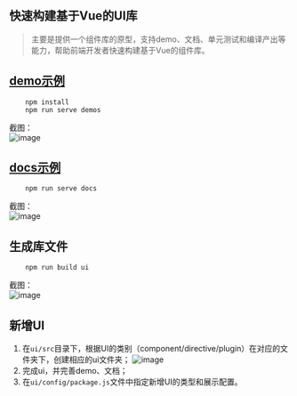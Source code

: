 ## 快速构建基于Vue的UI库
> 主要是提供一个组件库的原型，支持demo、文档、单元测试和编译产出等能力，帮助前端开发者快速构建基于Vue的组件库。

## [demo示例](http://106.13.62.215:8000/demos/home.html)
```
    npm install
    npm run serve demos
```
截图：  
![image](https://gss0.baidu.com/94o3dSag_xI4khGko9WTAnF6hhy/map/pic/item/a686c9177f3e67090cd79a1435c79f3df9dc5502.jpg)
## [docs示例](http://106.13.62.215:8000/docs/home.html)
```
    npm run serve docs
```
截图：  
![image](https://gss0.baidu.com/94o3dSag_xI4khGko9WTAnF6hhy/map/pic/item/aa64034f78f0f73651e292ea0455b319ebc41339.jpg)

## 生成库文件
```
    npm run build ui
```
截图：  
![image](https://gss0.baidu.com/94o3dSag_xI4khGko9WTAnF6hhy/map/pic/item/f9198618367adab4bf5e25af85d4b31c8601e454.jpg)

## 新增UI
1. 在`ui/src`目录下，根据UI的类别（component/directive/plugin）在对应的文件夹下，创建相应的ui文件夹；
![image](https://gss0.baidu.com/94o3dSag_xI4khGko9WTAnF6hhy/map/pic/item/738b4710b912c8fc13102826f2039245d788217e.jpg)
2. 完成ui，并完善demo、文档；
3. 在`ui/config/package.js`文件中指定新增UI的类型和展示配置。

